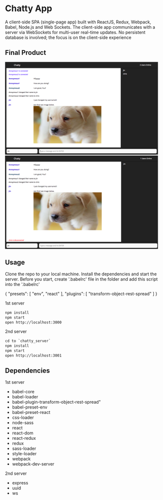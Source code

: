# Chatty App

A client-side SPA (single-page app) built with ReactJS, Redux, Webpack, Babel, Node.js and Web Sockets. The client-side app communicates with a server via WebSockets for multi-user real-time updates. No persistent database is involved; the focus is on the client-side experience

## Final Product

!['This is the first.'](https://github.com/hjd007wwkd/LH5.ChattyApp/blob/master/docs/first.png)
!['This is the addon for disconenct.](https://github.com/hjd007wwkd/LH5.ChattyApp/blob/master/docs/second.png)

## Usage

Clone the repo to your local machine.
Install the dependencies and start the server.
Before you start, create '.babelrc' file in the folder
and add this script into the '.babelrc'

{
    "presets": [
        "env",
        "react"
    ],
    "plugins": [
        "transform-object-rest-spread"
    ]
}

1st server

```
npm install
npm start
open http://localhost:3000
```
2nd server

```
cd to `chatty_server`
npm install
npm start
open http://localhost:3001
```

## Dependencies
1st server
- babel-core
- babel-loader
- babel-plugin-transform-object-rest-spread"
- babel-preset-env
- babel-preset-react
- css-loader
- node-sass
- react
- react-dom
- react-redux
- redux
- sass-loader
- style-loader
- webpack
- webpack-dev-server

2nd server
- express
- uuid
- ws